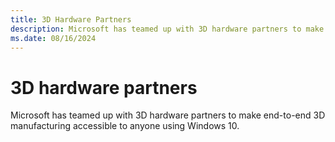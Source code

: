 ```yaml
---
title: 3D Hardware Partners
description: Microsoft has teamed up with 3D hardware partners to make end-to-end 3D manufacturing accessible to anyone using Windows 10.
ms.date: 08/16/2024
---
```


# 3D hardware partners

Microsoft has teamed up with 3D hardware partners to make end-to-end 3D manufacturing accessible to anyone using Windows 10.
